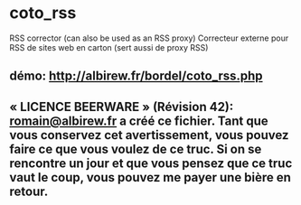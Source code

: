 coto_rss
========

RSS corrector (can also be used as an RSS proxy)
Correcteur externe pour RSS de sites web en carton (sert aussi de proxy RSS)

démo: http://albirew.fr/bordel/coto_rss.php
 ----------------------------------------------------------------------------
 « LICENCE BEERWARE » (Révision 42):
 <romain@albirew.fr> a créé ce fichier. Tant que vous conservez cet avertissement,
 vous pouvez faire ce que vous voulez de ce truc. Si on se rencontre un jour et
 que vous pensez que ce truc vaut le coup, vous pouvez me payer une bière en
 retour.
 ----------------------------------------------------------------------------


